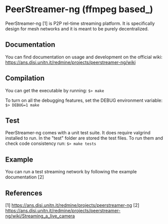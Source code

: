 # PeerStreamer-ng (ffmpeg based_)
PeerStreamer-ng [1] is P2P rel-time streaming platform.
It is specifically design for mesh networks and it is meant to be purely decentralized.

## Documentation
You can find documentation on usage and development on the official wiki:
https://ans.disi.unitn.it/redmine/projects/peerstreamer-ng/wiki

## Compilation
You can get the executable by running:
``
$> make
``

To turn on all the debugging features, set the DEBUG environment variable:
``
$> DEBUG=1 make
``

## Test
PeerStreamer-ng comes with a unit test suite. It does require valgrind installed to run.
In the "test" folder are stored the test files. To run them and check code consistency run:
``
$> make tests
``

## Example
You can run a test streaming network by following the example documentation [2]

## References
[1] https://ans.disi.unitn.it/redmine/projects/peerstreamer-ng
[2] https://ans.disi.unitn.it/redmine/projects/peerstreamer-ng/wiki/Streaming_a_live_camera
